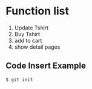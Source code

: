 # Function list
1. Update Tshirt
2. Buy Tshirt
3. add to cart
4. show detail pages


## Code Insert Example
```sh
$ git init
````